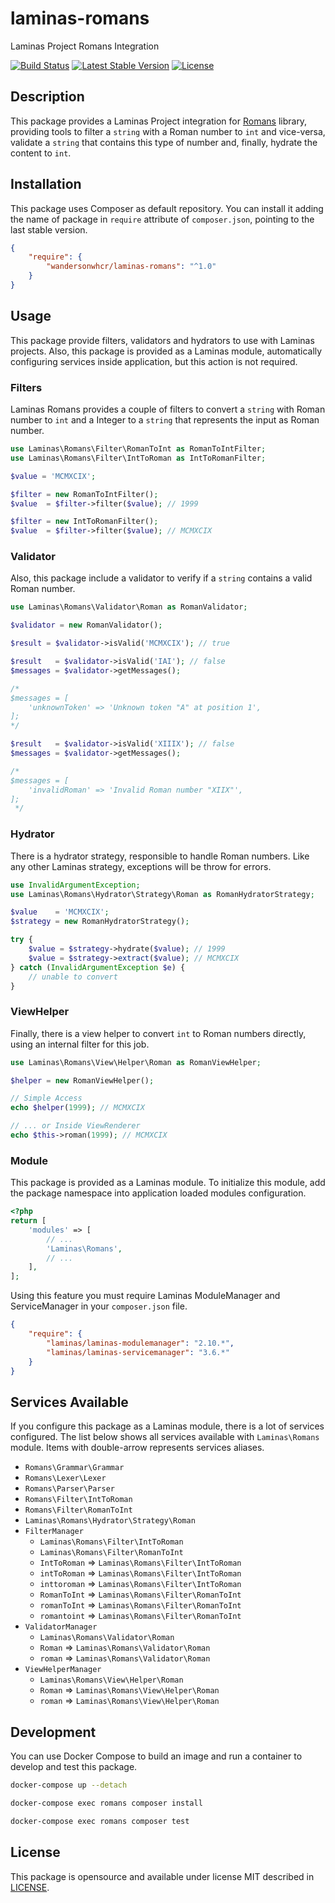 # laminas-romans

Laminas Project Romans Integration

[![Build Status](https://github.com/wandersonwhcr/laminas-romans/actions/workflows/test.yml/badge.svg?branch=main)](https://github.com/wandersonwhcr/laminas-romans/actions/workflows/test.yml?query=branch%3Amain)
[![Latest Stable Version](https://poser.pugx.org/wandersonwhcr/laminas-romans/v/stable?format=flat)](https://packagist.org/packages/wandersonwhcr/laminas-romans)
[![License](https://poser.pugx.org/wandersonwhcr/laminas-romans/license?format=flat)](https://packagist.org/packages/wandersonwhcr/laminas-romans)

## Description

This package provides a Laminas Project integration for
[Romans](https://github.com/wandersonwhcr/romans) library, providing tools to
filter a `string` with a Roman number to `int` and vice-versa, validate a
`string` that contains this type of number and, finally, hydrate the content to
`int`.

## Installation

This package uses Composer as default repository. You can install it adding the
name of package in `require` attribute of `composer.json`, pointing to the last
stable version.

```json
{
    "require": {
        "wandersonwhcr/laminas-romans": "^1.0"
    }
}
```

## Usage

This package provide filters, validators and hydrators to use with Laminas
projects. Also, this package is provided as a Laminas module, automatically
configuring services inside application, but this action is not required.

### Filters

Laminas Romans provides a couple of filters to convert a `string` with Roman
number to `int` and a Integer to a `string` that represents the input as Roman
number.

```php
use Laminas\Romans\Filter\RomanToInt as RomanToIntFilter;
use Laminas\Romans\Filter\IntToRoman as IntToRomanFilter;

$value = 'MCMXCIX';

$filter = new RomanToIntFilter();
$value  = $filter->filter($value); // 1999

$filter = new IntToRomanFilter();
$value  = $filter->filter($value); // MCMXCIX
```

### Validator

Also, this package include a validator to verify if a `string` contains a valid
Roman number.

```php
use Laminas\Romans\Validator\Roman as RomanValidator;

$validator = new RomanValidator();

$result = $validator->isValid('MCMXCIX'); // true

$result   = $validator->isValid('IAI'); // false
$messages = $validator->getMessages();

/*
$messages = [
    'unknownToken' => 'Unknown token "A" at position 1',
];
*/

$result   = $validator->isValid('XIIIX'); // false
$messages = $validator->getMessages();

/*
$messages = [
    'invalidRoman' => 'Invalid Roman number "XIIX"',
];
 */
```

### Hydrator

There is a hydrator strategy, responsible to handle Roman numbers. Like any
other Laminas strategy, exceptions will be throw for errors.

```php
use InvalidArgumentException;
use Laminas\Romans\Hydrator\Strategy\Roman as RomanHydratorStrategy;

$value    = 'MCMXCIX';
$strategy = new RomanHydratorStrategy();

try {
    $value = $strategy->hydrate($value); // 1999
    $value = $strategy->extract($value); // MCMXCIX
} catch (InvalidArgumentException $e) {
    // unable to convert
}
```

### ViewHelper

Finally, there is a view helper to convert `int` to Roman numbers directly,
using an internal filter for this job.

```php
use Laminas\Romans\View\Helper\Roman as RomanViewHelper;

$helper = new RomanViewHelper();

// Simple Access
echo $helper(1999); // MCMXCIX

// ... or Inside ViewRenderer
echo $this->roman(1999); // MCMXCIX
```

### Module

This package is provided as a Laminas module. To initialize this module, add the
package namespace into application loaded modules configuration.

```php
<?php
return [
    'modules' => [
        // ...
        'Laminas\Romans',
        // ...
    ],
];
```

Using this feature you must require Laminas ModuleManager and ServiceManager in
your `composer.json` file.

```json
{
    "require": {
        "laminas/laminas-modulemanager": "2.10.*",
        "laminas/laminas-servicemanager": "3.6.*"
    }
}
```

## Services Available

If you configure this package as a Laminas module, there is a lot of services
configured. The list below shows all services available with `Laminas\Romans`
module. Items with double-arrow represents services aliases.

* `Romans\Grammar\Grammar`
* `Romans\Lexer\Lexer`
* `Romans\Parser\Parser`
* `Romans\Filter\IntToRoman`
* `Romans\Filter\RomanToInt`
* `Laminas\Romans\Hydrator\Strategy\Roman`
* `FilterManager`
  * `Laminas\Romans\Filter\IntToRoman`
  * `Laminas\Romans\Filter\RomanToInt`
  * `IntToRoman` => `Laminas\Romans\Filter\IntToRoman`
  * `intToRoman` => `Laminas\Romans\Filter\IntToRoman`
  * `inttoroman` => `Laminas\Romans\Filter\IntToRoman`
  * `RomanToInt` => `Laminas\Romans\Filter\RomanToInt`
  * `romanToInt` => `Laminas\Romans\Filter\RomanToInt`
  * `romantoint` => `Laminas\Romans\Filter\RomanToInt`
* `ValidatorManager`
  * `Laminas\Romans\Validator\Roman`
  * `Roman` => `Laminas\Romans\Validator\Roman`
  * `roman` => `Laminas\Romans\Validator\Roman`
* `ViewHelperManager`
  * `Laminas\Romans\View\Helper\Roman`
  * `Roman` => `Laminas\Romans\View\Helper\Roman`
  * `roman` => `Laminas\Romans\View\Helper\Roman`

## Development

You can use Docker Compose to build an image and run a container to develop and
test this package.

```bash
docker-compose up --detach

docker-compose exec romans composer install

docker-compose exec romans composer test
```

## License

This package is opensource and available under license MIT described in
[LICENSE](https://github.com/wandersonwhcr/laminas-romans/blob/main/LICENSE).
